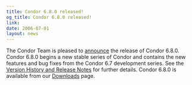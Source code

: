 ```yaml
---
title: Condor 6.8.0 released!
og_title: Condor 6.8.0 released!
link: 
date: 2006-07-01
layout: news
---
```


The Condor Team is pleased to <a href="https://lists.cs.wisc.edu/archive/condor-users/2006-July/msg00212.shtml">announce</a> the release of Condor 6.8.0. Condor 6.8.0 begins a new stable series of Condor and contains the new features and bug fixes from the Condor 6.7 development series. See the <a href="manual/latest-stable/9_Version_History.html"> Version History and Release Notes</a> for further details. Condor 6.8.0 is available from our <a href="downloads/">Downloads</a> page.
